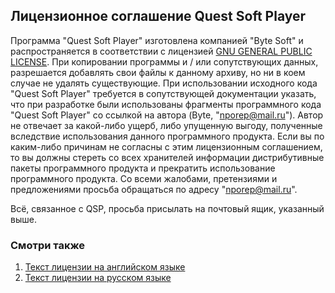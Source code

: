 ## Лицензионное соглашение Quest Soft Player

Программа "Quest Soft Player" изготовлена компанией "Byte Soft" и распространяется в соответствии с лицензией [GNU GENERAL PUBLIC LICENSE](../gnu_gpl_eng.md). При копировании программы и / или сопутствующих данных, разрешается добавлять свои файлы к данному архиву, но ни в коем случае не удалять существующие. При использовании исходного кода "Quest Soft Player" требуется в сопутствующей документации указать, что при разработке были использованы фрагменты программного кода "Quest Soft Player" со ссылкой на автора (Byte, "[nporep@mail.ru](nporep@mail.ru)"). Автор не отвечает за какой-либо ущерб, либо упущенную выгоду, полученные вследствие использования данного программного продукта. Если вы по каким-либо причинам не согласны с этим лицензионным соглашением, то вы должны стереть со всех хранителей информации дистрибутивные пакеты программного продукта и прекратить использование программного продукта. Со всеми жалобами, претензиями и предложениями просьба обращаться по адресу "[nporep@mail.ru](nporep@mail.ru)".

Всё, связанное с QSP, просьба присылать на почтовый ящик, указанный выше.

### Смотри также

1.  [Текст лицензии на английском языке](../gnu_gpl_eng.md)
2.  [Текст лицензии на русском языке](../gnu_gpl_rus.md)
